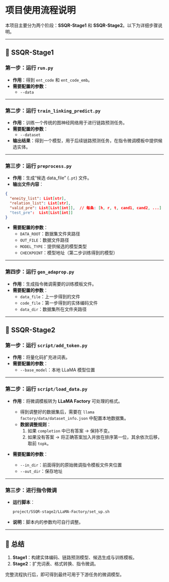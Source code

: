 # 项目使用流程说明

本项目主要分为两个阶段：**SSQR-Stage1** 和 **SSQR-Stage2**。以下为详细步骤说明。

---

## 🔹 SSQR-Stage1

### 第一步：运行 `run.py`
- **作用**：得到 `ent_code` 和 `ent_code_emb`。
- **需要配置的参数**：
  - `--data`

---

### 第二步：运行 `train_linking_predict.py`
- **作用**：训练一个传统的图神经网络用于进行链路预测任务。
- **需要配置的参数**：
  - `--dataset`  
- **输出结果**：得到一个模型，用于后续链路预测任务，在指令微调模板中提供候选实体。

---

### 第三步：运行 `preprocess.py`
- **作用**：生成“候选 data_file” (`.pt`) 文件。
- **输出文件内容**：

```json
{
  "eneity_list": List[str],
  "relation_list": List[str],
  "valid_pre": List[List[int]],  // 每条: [h, r, t, cand1, cand2, ...]
  "test_pre":  List[List[int]]
}
```

- **需要配置的参数**：
  - `DATA_ROOT`：数据集文件夹路径  
  - `OUT_FILE`：数据文件路径  
  - `MODEL_TYPE`：提供候选的模型类型  
  - `CHECKPOINT`：模型地址（第二步训练得到的模型）  

---

### 第四步：运行 `gen_adaprop.py`
- **作用**：生成指令微调需要的训练模板文件。
- **需要配置的参数**：
  - `data_file`：上一步得到的文件  
  - `code_file`：第一步得到的实体编码文件  
  - `data_dir`：数据集所在文件夹路径  

---

## 🔹 SSQR-Stage2

### 第一步：运行 `script/add_token.py`
- **作用**：将量化码扩充进词表。
- **需要配置的参数**：
  - `--base_model`：本地 LLaMA 模型位置  

---

### 第二步：运行 `script/load_data.py`
- **作用**：将微调模板转为 **LLaMA Factory** 可处理的格式。  
  - 得到调整好的数据集后，需要在 `llama factory/data/dataset_info.json` 中配置本地数据集。  
  - **数据调整规则**：  
    1. 如果 `completion` 中已有答案 → 保持不变。  
    2. 如果没有答案 → 将正确答案加入并放在排序第一位，其余依次后移，取前 `topk`。  

- **需要配置的参数**：
  - `--in_dir`：前面得到的原始微调指令模板文件夹位置  
  - `--out_dir`：保存地址  

---

### 第三步：进行指令微调
- **运行脚本**：  
  ```bash
  project/SSQR-stage2/LLaMA-Factory/set_up.sh
  ```
- **说明**：脚本内的参数均可自行调整。

---

## 📌 总结
1. **Stage1**：构建实体编码、链路预测模型、候选生成与训练模板。  
2. **Stage2**：扩充词表、格式转换、指令微调。  

完整流程执行后，即可得到最终可用于下游任务的微调模型。
